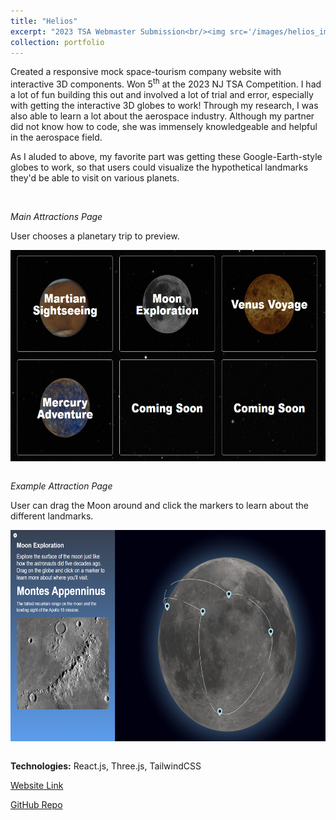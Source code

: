 ```yaml
---
title: "Helios"
excerpt: "2023 TSA Webmaster Submission<br/><img src='/images/helios_img.png' width=500 height=300>"
collection: portfolio
---
```


Created a responsive mock space-tourism company website with interactive 3D components. Won 5<sup>th</sup> at the 2023 NJ TSA Competition. I had a lot of fun building this out and involved a lot of trial and error, especially with getting the interactive 3D globes to work! Through my research, I was also able to learn a lot about the aerospace industry. Although my partner did not know how to code, she was immensely knowledgeable and helpful in the aerospace field.

As I aluded to above, my favorite part was getting these Google-Earth-style globes to work, so that users could visualize the hypothetical landmarks they'd be able to visit on various planets.

<br />

*Main Attractions Page*

User chooses a planetary trip to preview.

<img src="/images/helios_attractions_main.png" width=600 height=338 style="margin-bottom: 1em">

<br />

*Example Attraction Page*

User can drag the Moon around and click the markers to learn about the different landmarks.

<img src="/images/helios_attractions_example.png" width=600 height=338 style="margin-bottom: 1em">

<br />

**Technologies:** React.js, Three.js, TailwindCSS

[Website Link](https://6851f713-49bc-441c-b040-0ed34df36a2e.netlify.app/)

[GitHub Repo](https://github.com/derp000/tsa-webmasters-2023)
